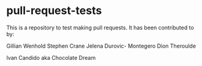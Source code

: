 # pull-request-tests

This is a repository to test making pull requests. It has been contributed to by:

Gillian Wenhold
Stephen Crane
Jelena Durovic- Montegero
Dion Theroulde





Ivan Candido aka Chocolate Dream